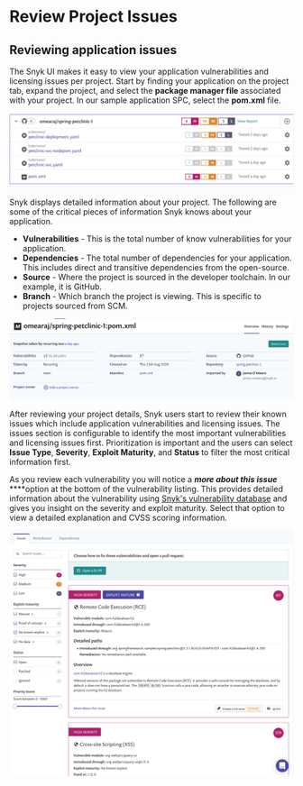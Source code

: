 # Review Project Issues

## Reviewing application issues

The Snyk UI makes it easy to view your application vulnerabilities and licensing issues per project. Start by finding your application on the project tab, expand the project, and select the **package manager file** associated with your project. In our sample application SPC, select the **pom.xml** file.

![](../../../../.gitbook/assets/screen-shot-2020-08-21-at-4.43.05-pm.png)

Snyk displays detailed information about your project. The following are some of the critical pieces of information Snyk knows about your application.

* **Vulnerabilities** - This is the total number of know vulnerabilities for your application.
* **Dependencies** - The total number of dependencies for your application. This includes direct and transitive dependencies from the open-source. 
* **Source** - Where the project is sourced in the developer toolchain. In our example, it is GitHub.
* **Branch** - Which branch the project is viewing. This is specific to projects sourced from SCM.

![](../../../../.gitbook/assets/screen-shot-2020-08-21-at-4.48.13-pm.png)

After reviewing your project details, Snyk users start to review their known issues which include application vulnerabilities and licensing issues. The issues section is configurable to identify the most important vulnerabilities and licensing issues first. Prioritization is important and the users can select **Issue Type**, **Severity**, **Exploit Maturity**, and **Status** to filter the most critical information first.

As you review each vulnerability you will notice a _**more about this issue**_ ****option at the bottom of the vulnerability listing. This provides detailed information about the vulnerability using [Snyk's vulnerability database](https://snyk.io/product/vulnerability-database/) and gives you insight on the severity and exploit maturity. Select that option to view a detailed explanation and CVSS scoring information.

![](../../../../.gitbook/assets/screen-shot-2020-08-21-at-4.47.15-pm.png)

